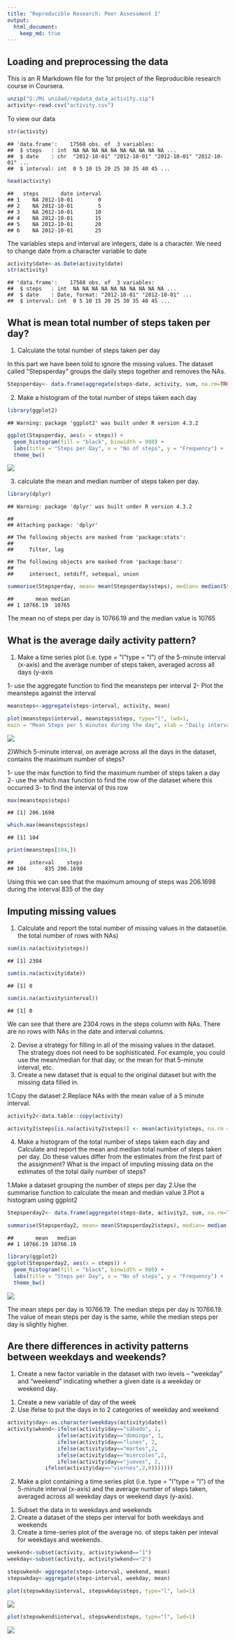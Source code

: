 ```yaml
---
title: "Reproducible Research: Peer Assessment 1"
output: 
  html_document:
    keep_md: true
---
```






## Loading and preprocessing the data
This is an R Markdown file for the 1st project of the Reproducible research course in Coursera. 


```r
unzip("G:/Mi unidad/repdata_data_activity.zip")
activity<-read.csv("activity.csv")
```

To view our data


```r
str(activity)
```

```
## 'data.frame':	17568 obs. of  3 variables:
##  $ steps   : int  NA NA NA NA NA NA NA NA NA NA ...
##  $ date    : chr  "2012-10-01" "2012-10-01" "2012-10-01" "2012-10-01" ...
##  $ interval: int  0 5 10 15 20 25 30 35 40 45 ...
```

```r
head(activity)
```

```
##   steps       date interval
## 1    NA 2012-10-01        0
## 2    NA 2012-10-01        5
## 3    NA 2012-10-01       10
## 4    NA 2012-10-01       15
## 5    NA 2012-10-01       20
## 6    NA 2012-10-01       25
```

The variables steps and interval are integers, date is a character. We need to change date from a character variable to date


```r
activity$date<-as.Date(activity$date)
str(activity)
```

```
## 'data.frame':	17568 obs. of  3 variables:
##  $ steps   : int  NA NA NA NA NA NA NA NA NA NA ...
##  $ date    : Date, format: "2012-10-01" "2012-10-01" ...
##  $ interval: int  0 5 10 15 20 25 30 35 40 45 ...
```



## What is mean total number of steps taken per day?

1) Calculate the total number of steps taken per day

In this part we have been told to ignore the missing values. The dataset called "Stepsperday" groups the daily steps together and removes the NAs.


```r
Stepsperday<- data.frame(aggregate(steps~date, activity, sum, na.rm=TRUE))
```


2) Make a histogram of the total number of steps taken each day


```r
library(ggplot2)
```

```
## Warning: package 'ggplot2' was built under R version 4.3.2
```

```r
ggplot(Stepsperday, aes(x = steps)) +
  geom_histogram(fill = "black", binwidth = 980) +
  labs(title = "Steps per Day", x = "No of steps", y = "Frequency") +
  theme_bw()
```

![](PA1_template_files/figure-html/unnamed-chunk-5-1.png)<!-- -->

3) calculate the mean and median number of steps taken per day. 


```r
library(dplyr)
```

```
## Warning: package 'dplyr' was built under R version 4.3.2
```

```
## 
## Attaching package: 'dplyr'
```

```
## The following objects are masked from 'package:stats':
## 
##     filter, lag
```

```
## The following objects are masked from 'package:base':
## 
##     intersect, setdiff, setequal, union
```

```r
summarise(Stepsperday, mean= mean(Stepsperday$steps), median= median(Stepsperday$steps))
```

```
##       mean median
## 1 10766.19  10765
```

The mean no of steps per day is 10766.19 and the median value is 10765


## What is the average daily activity pattern?

1) Make a time series plot (i.e. type = "l"type = "l") of the 5-minute interval (x-axis) and the average number of steps taken, averaged across all days (y-axis

1- use the aggregate function to find the meansteps per interval
2- Plot the meansteps against the interval 


```r
meansteps<-aggregate(steps~interval, activity, mean)

plot(meansteps$interval, meansteps$steps, type="l", lwd=1, 
main = "Mean Steps per 5 minutes during the day", xlab = "Daily interval", ylab = "No. steps")
```

![](PA1_template_files/figure-html/unnamed-chunk-7-1.png)<!-- -->

2)Which 5-minute interval, on average across all the days in the dataset, contains the maximum number of steps?

1- use the max function to find the maximum number of steps taken a day 
2- use the which.max function to find the row of the dataset where this occurred
3- to find the interval of this row


```r
max(meansteps$steps)
```

```
## [1] 206.1698
```

```r
which.max(meansteps$steps)
```

```
## [1] 104
```

```r
print(meansteps[104,])
```

```
##     interval    steps
## 104      835 206.1698
```

Using this we can see that the maximum amoung of steps was 206.1698 during the interval 835 of the day



## Imputing missing values

1) Calculate and report the total number of missing values in the dataset(ie. the total number of rows with NAs)



```r
sum(is.na(activity$steps))
```

```
## [1] 2304
```

```r
sum(is.na(activity$date))
```

```
## [1] 0
```

```r
sum(is.na(activity$interval))
```

```
## [1] 0
```
We can see that there are 2304 rows in the steps column with NAs. There are no rows with NAs in the date and interval columns.


2) Devise a strategy for filling in all of the missing values in the dataset. The strategy does not need to be sophisticated. For example, you could use the mean/median for that day, or the mean for that 5-minute interval, etc. 
3) Create a new dataset that is equal to the original dataset but with the missing data filled in.

1.Copy the dataset
2.Replace NAs with the mean value of a 5 minute interval.


```r
activity2<-data.table::copy(activity)

activity2$steps[is.na(activity2$steps)] <- mean(activity$steps, na.rm = TRUE)
```

4) Make a histogram of the total number of steps taken each day and Calculate and report the mean and median total number of steps taken per day. Do these values differ from the estimates from the first part of the assignment? What is the impact of imputing missing data on the estimates of the total daily number of steps?

1.Make a dataset grouping the number of steps per day
2.Use the summarise function to calculate the mean and median value
3.Plot a histogram using ggplot2


```r
Stepsperday2<- data.frame(aggregate(steps~date, activity2, sum, na.rm=TRUE))

summarise(Stepsperday2, mean= mean(Stepsperday2$steps), median= median(Stepsperday2$steps))
```

```
##       mean   median
## 1 10766.19 10766.19
```

```r
library(ggplot2)
ggplot(Stepsperday2, aes(x = steps)) +
  geom_histogram(fill = "black", binwidth = 980) +
  labs(title = "Steps per Day", x = "No of steps", y = "Frequency") +
  theme_bw()
```

![](PA1_template_files/figure-html/unnamed-chunk-11-1.png)<!-- -->

The mean steps per day is 10766.19. The median steps per day is 10766.19.
The value of mean steps per day is the same, while the median steps per day is slightly higher.


## Are there differences in activity patterns between weekdays and weekends?

1) Create a new factor variable in the dataset with two levels – “weekday” and “weekend” indicating whether a given date is a weekday or weekend day.

1. Create a new variable of day of the week
2. Use ifelse to put the days in to 2 categories of weekday and weekend


```r
activity$day<-as.character(weekdays(activity$date))
activity$wkend<-ifelse(activity$day=="sábado", 1,
                ifelse(activity$day=="domingo", 1,
                ifelse(activity$day=="lunes", 2,
                ifelse(activity$day=="martes",2,
                ifelse(activity$day=="miércoles",2,
                ifelse(activity$day=="jueves", 2,
            ifelse(activity$day=="viernes",2,0)))))))
```

2) Make a plot containing a time series plot (i.e. type = "l"type = "l") of the 5-minute interval (x-axis) and the average number of steps taken, averaged across all weekday days or weekend days (y-axis). 

1. Subset the data in to weekdays and weekends
2. Create a dataset of the steps per interval for both weekdays and weekends
3. Create a time-series plot of the average no. of steps taken per inteval for weekdays and weekends.


```r
weekend<-subset(activity, activity$wkend=="1")
weekday<-subset(activity, activity$wkend=="2")

stepswkend<-aggregate(steps~interval, weekend, mean)
stepswkday<-aggregate(steps~interval, weekday, mean)

plot(stepswkday$interval, stepswkday$steps, type="l", lwd=1)
```

![](PA1_template_files/figure-html/unnamed-chunk-13-1.png)<!-- -->

```r
plot(stepswkend$interval, stepswkend$steps, type="l", lwd=1)
```

![](PA1_template_files/figure-html/unnamed-chunk-13-2.png)<!-- -->
